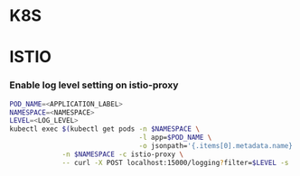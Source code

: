 # K8S

# ISTIO

### Enable log level setting on istio-proxy
```bash
POD_NAME=<APPLICATION_LABEL>
NAMESPACE=<NAMESPACE>
LEVEL=<LOG_LEVEL>
kubectl exec $(kubectl get pods -n $NAMESPACE \
                                -l app=$POD_NAME \
                                -o jsonpath='{.items[0].metadata.name}') \
             -n $NAMESPACE -c istio-proxy \
             -- curl -X POST localhost:15000/logging?filter=$LEVEL -s
```
